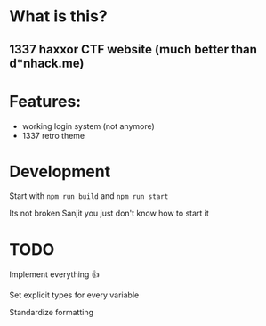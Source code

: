 # What is this?

## 1337 haxxor CTF website (much better than d*nhack.me)

# Features:
- working login system (not anymore)
- 1337 retro theme

# Development

Start with `npm run build` and `npm run start`

Its not broken Sanjit you just don't know how to start it

# TODO

Implement everything :thumbsup:

Set explicit types for every variable

Standardize formatting